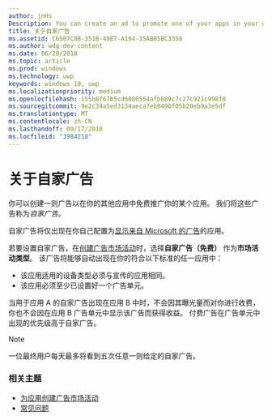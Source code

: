 ```yaml
---
author: jnHs
Description: You can create an ad to promote one of your apps in your other apps, for free. We call these house ads.
title: 关于自家广告
ms.assetid: C6507C8B-351B-49E7-A194-35AB05BC3358
ms.author: wdg-dev-content
ms.date: 06/20/2018
ms.topic: article
ms.prod: windows
ms.technology: uwp
keywords: windows 10, uwp
ms.localizationpriority: medium
ms.openlocfilehash: 155b8f67b5cd6080554afb889c7c27c921c998f8
ms.sourcegitcommit: 9e2c34a5ed3134aeca7eb9490f05b20eb9a3e5df
ms.translationtype: MT
ms.contentlocale: zh-CN
ms.lasthandoff: 09/17/2018
ms.locfileid: "3984218"
---
```

# <a name="about-house-ads"></a>关于自家广告


你可以创建一则广告以在你的其他应用中免费推广你的某个应用。 我们将这些广告称为*自家广告*。

自家广告将仅出现在你自己配置为[显示来自 Microsoft 的广告](../monetize/display-ads-in-your-app.md)的应用。

若要设置自家广告，在[创建广告市场活动](create-an-ad-campaign-for-your-app.md)时，选择**自家广告（免费）** 作为**市场活动类型**。 该广告将能够自动出现在你的符合以下标准的任一应用中：

-   该应用适用的设备类型必须与宣传的应用相同。
-   该应用必须至少已设置好一个广告单元。

当用于应用 A 的自家广告出现在应用 B 中时，不会因其曝光量而对你进行收费，你也不会因在应用 B 广告单元中显示该广告而获得收益。 付费广告在广告单元中出现的优先级高于自家广告。

>[!NOTE]
> 一位最终用户每天最多将看到五次任意一则给定的自家广告。

 

### <a name="related-topics"></a>相关主题


* [为应用创建广告市场活动](create-an-ad-campaign-for-your-app.md)
* [常见问题](common-questions.md)

